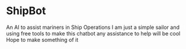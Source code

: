 # ShipBot
An AI to assist mariners in Ship Operations
I am just a simple sailor and using free tools to make this chatbot any assistance to help will be cool
Hope to make something of it
